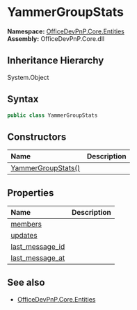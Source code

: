 # YammerGroupStats
**Namespace:** [OfficeDevPnP.Core.Entities](OfficeDevPnP.Core.Entities.md)  
**Assembly:** OfficeDevPnP.Core.dll  
## Inheritance Hierarchy
System.Object  

## Syntax
```C#
public class YammerGroupStats
```
## Constructors
|**Name**|**Description**|
|:-----|:-----|
| [YammerGroupStats()](OfficeDevPnP.Core.Entities.YammerGroupStats.ctor1.md) | 
## Properties
|**Name**|**Description**|
|:-----|:-----|
| [members](OfficeDevPnP.Core.Entities.YammerGroupStats.members.md) | 
| [updates](OfficeDevPnP.Core.Entities.YammerGroupStats.updates.md) | 
| [last_message_id](OfficeDevPnP.Core.Entities.YammerGroupStats.last_message_id.md) | 
| [last_message_at](OfficeDevPnP.Core.Entities.YammerGroupStats.last_message_at.md) | 
## See also
- [OfficeDevPnP.Core.Entities](OfficeDevPnP.Core.Entities.md)
